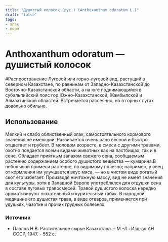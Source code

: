 ```yaml
---
title: "Душистый колосок (рус.) (Anthoxanthum odoratum L.)"
draft: "false"
tags:
- злак
- корм
--- 
```

# Anthoxanthum odoratum — душистый колосок 
#Распространение
Луговой или горно-луговой вид, растущий в северном Казахстане, по равнинам от Западно-Казахстанской до Восточно-Казахстанской области, а на юге поднимающийся в субальпийский пояс гор Южно-Казахстанской, Жамбылской и Алмаатинской областей. Встречается рассеянно, но в горных лугах довольно обильно.
## Использование
Мелкий и слабо облиственный злак, самостоятельного кормового значения не имеющий. Развивается очень рано весной и быстро отцветает и грубеет. В молодом возрасте, в смеси с другими травами, охотно поедается всеми видами животных как на пастбищах, так и в сене. Обладает приятным запахом свежего сена, сообщаемым растению содержанием особого душистого вещества — кумарина.В небольшой примеси растение, по видимому полезно; например, у овец от кормления им улучшается вкус мяса, — но в чистом виде рогатый скот его избегает. Производя ничтожную массу, вид не имеет значения для культуры, хотя в Западной Европе употреблялся для отдушки сена в составе луговых травосмесей.
Травой душистого колоска нередко ароматизируют нюхательный и курительный табак. В народной медицине его душистая трава, в виде отваров, применяется при удушьях, чазотке и прочих грудных болезнях

### Источник
* Павлов Н.В. Растительное сырье Казахстана. – М.-Л.: Изд-во АН СССР, 1947. - 552 с.
